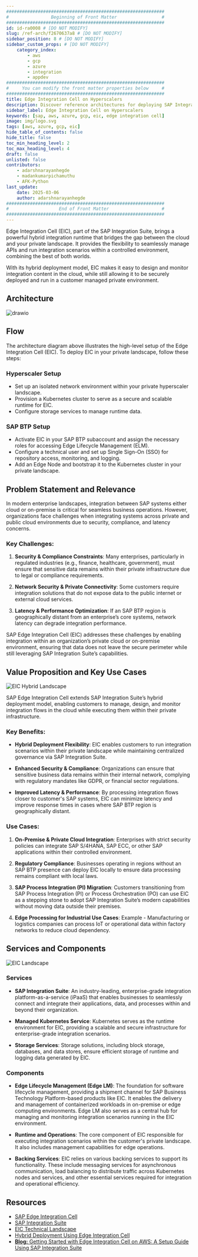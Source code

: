 ```yaml
---
############################################################
#                Beginning of Front Matter                 #
############################################################
id: id-ra0008 # [DO NOT MODIFY]
slug: /ref-arch/f2670637a8 # [DO NOT MODIFY]
sidebar_position: 8 # [DO NOT MODIFY]
sidebar_custom_props: # [DO NOT MODIFY]
    category_index:
        - aws
        - gcp
        - azure
        - integration
        - appdev
############################################################
#     You can modify the front matter properties below     #
############################################################
title: Edge Integration Cell on Hyperscalers
description: Discover reference architectures for deploying SAP Integration Suite - Edge Integration Cell on hyperscalers. Access architecture diagrams and key resources to understand its setup and implementation.
sidebar_label: Edge Integration Cell on Hyperscalers
keywords: [sap, aws, azure, gcp, eic, edge integration cell]
image: img/logo.svg
tags: [aws, azure, gcp, eic]
hide_table_of_contents: false
hide_title: false
toc_min_heading_level: 2
toc_max_heading_level: 4
draft: false
unlisted: false
contributors:
    - adarshnarayanhegde
    - madankumarpichamuthu
    - AFK-Python
last_update:
    date: 2025-03-06
    author: adarshnarayanhegde
############################################################
#                   End of Front Matter                    #
############################################################
---
```


Edge Integration Cell (EIC), part of the SAP Integration Suite, brings a powerful hybrid integration runtime that bridges the gap between the cloud and your private landscape. It provides the flexibility to seamlessly manage APIs and run integration scenarios within a controlled environment, combining the best of both worlds.

With its hybrid deployment model, EIC makes it easy to design and monitor integration content in the cloud, while still allowing it to be securely deployed and run in a customer managed private environment.

## Architecture

![drawio](drawio/sap_eic.drawio)

## Flow

The architecture diagram above illustrates the high-level setup of the Edge Integration Cell (EIC). To deploy EIC in your private landscape, follow these steps:

### Hyperscaler Setup

-   Set up an isolated network environment within your private hyperscaler landscape.
-   Provision a Kubernetes cluster to serve as a secure and scalable runtime for EIC.
-   Configure storage services to manage runtime data.

### SAP BTP Setup

-   Activate EIC in your SAP BTP subaccount and assign the necessary roles for accessing Edge Lifecycle Management (ELM).
-   Configure a technical user and set up Single Sign-On (SSO) for repository access, monitoring, and logging.
-   Add an Edge Node and bootstrap it to the Kubernetes cluster in your private landscape.

## Problem Statement and Relevance

In modern enterprise landscapes, integration between SAP systems either cloud or on-premise is critical for seamless business operations. However, organizations face challenges when integrating systems across private and public cloud environments due to security, compliance, and latency concerns.

### Key Challenges:

1. **Security & Compliance Constraints**: Many enterprises, particularly in regulated industries (e.g., finance, healthcare, government), must ensure that sensitive data remains within their private infrastructure due to legal or compliance requirements.

2. **Network Security & Private Connectivity**: Some customers require integration solutions that do not expose data to the public internet or external cloud services.

3. **Latency & Performance Optimization**: If an SAP BTP region is geographically distant from an enterprise’s core systems, network latency can degrade integration performance.

SAP Edge Integration Cell (EIC) addresses these challenges by enabling integration within an organization’s private cloud or on-premise environment, ensuring that data does not leave the secure perimeter while still leveraging SAP Integration Suite’s capabilities.

## Value Proposition and Key Use Cases

![EIC Hybrid Landscape](./images/eic_landscape.png)

SAP Edge Integration Cell extends SAP Integration Suite’s hybrid deployment model, enabling customers to manage, design, and monitor integration flows in the cloud while executing them within their private infrastructure.

### Key Benefits:

-   **Hybrid Deployment Flexibility**: EIC enables customers to run integration scenarios within their private landscape while maintaining centralized governance via SAP Integration Suite.

-   **Enhanced Security & Compliance**: Organizations can ensure that sensitive business data remains within their internal network, complying with regulatory mandates like GDPR, or financial sector regulations.

-   **Improved Latency & Performance**: By processing integration flows closer to customer's SAP systems, EIC can minimize latency and improve response times in cases where SAP BTP region is geographically distant.

### Use Cases:

1. **On-Premise & Private Cloud Integration**: Enterprises with strict security policies can integrate SAP S/4HANA, SAP ECC, or other SAP applications within their controlled environment.

2. **Regulatory Compliance**: Businesses operating in regions without an SAP BTP presence can deploy EIC locally to ensure data processing remains compliant with local laws.

3. **SAP Process Integration (PI) Migration**: Customers transitioning from SAP Process Integration (PI) or Process Orchestration (PO) can use EIC as a stepping stone to adopt SAP Integration Suite’s modern capabilities without moving data outside their premises.

4. **Edge Processing for Industrial Use Cases**: Example - Manufacturing or logistics companies can process IoT or operational data within factory networks to reduce cloud dependency.

## Services and Components

![EIC Landscape](./images/eic_components.png)

### Services

-   **SAP Integration Suite**: An industry-leading, enterprise-grade integration platform-as-a-service (iPaaS) that enables businesses to seamlessly connect and integrate their applications, data, and processes within and beyond their organization.

-   **Managed Kubernetes Service**: Kubernetes serves as the runtime environment for EIC, providing a scalable and secure infrastructure for enterprise-grade integration scenarios.

-   **Storage Services**: Storage solutions, including block storage, databases, and data stores, ensure efficient storage of runtime and logging data generated by EIC.

### Components

-   **Edge Lifecycle Management (Edge LM)**: The foundation for software lifecycle management, providing a shipment channel for SAP Business Technology Platform-based products like EIC. It enables the delivery and management of containerized workloads in on-premise or edge computing environments. Edge LM also serves as a central hub for managing and monitoring integration scenarios running in the EIC environment.

-   **Runtime and Operations**: The core component of EIC responsible for executing integration scenarios within the customer's private landscape. It also includes management capabilities for edge operations.

-   **Backing Services**: EIC relies on various backing services to support its functionality. These include messaging services for asynchronous communication, load balancing to distribute traffic across Kubernetes nodes and services, and other essential services required for integration and operational efficiency.

## Resources

-   [SAP Edge Integration Cell](https://help.sap.com/docs/integration-suite/sap-integration-suite/what-is-sap-integration-suite-edge-integration-cell)
-   [SAP Integration Suite](https://help.sap.com/docs/integration-suite?locale=en-US)
-   [EIC Technical Landscape](https://help.sap.com/docs/integration-suite/sap-integration-suite/technical-landscape-edge)
-   [Hybrid Deployment Using Edge Integration Cell](https://help.sap.com/docs/integration-suite/sap-integration-suite/hybrid-deployment-using-edge-integration-cell)
-   [**Blog:** Getting Started with Edge Integration Cell on AWS: A Setup Guide Using SAP Integration Suite](https://community.sap.com/t5/technology-blogs-by-sap/getting-started-with-edge-integration-cell-on-aws-a-setup-guide-using-sap/ba-p/13880982)
